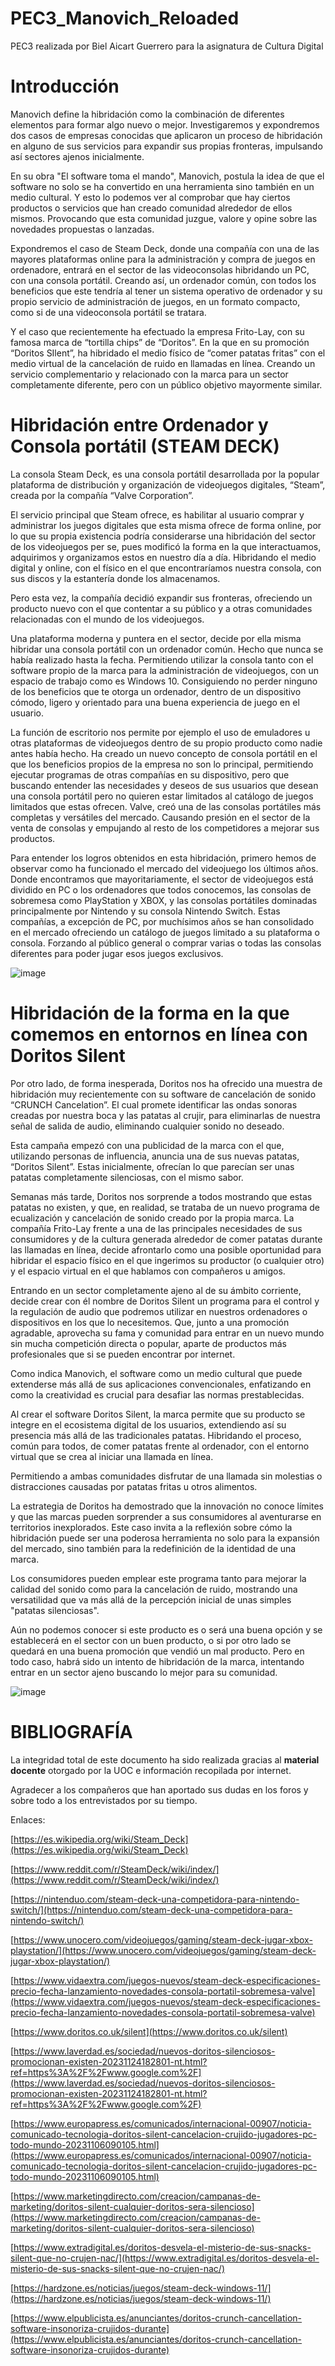 # PEC3_Manovich_Reloaded
PEC3 realizada por Biel Aicart Guerrero para la asignatura de Cultura Digital

# Introducción

Manovich define la hibridación como la combinación de diferentes elementos para formar algo nuevo o mejor. Investigaremos y expondremos dos casos de empresas conocidas que aplicaron un proceso de hibridación en alguno de sus servicios para expandir sus propias fronteras, impulsando así sectores ajenos inicialmente.

En su obra "El software toma el mando", Manovich, postula la idea de que el software no solo se ha convertido en una herramienta sino también en un medio cultural. Y esto lo podemos ver al comprobar que hay ciertos productos o servicios que han creado comunidad alrededor de ellos mismos. Provocando que esta comunidad juzgue, valore y opine sobre las novedades propuestas o lanzadas.

Expondremos el caso de Steam Deck, donde una compañía con una de las mayores plataformas online para la administración y compra de juegos en ordenadore, entrará en el sector de las videoconsolas hibridando un PC, con una consola portátil. Creando así, un ordenador común, con todos los beneficios que este tendría al tener un sistema operativo de ordenador y su propio servicio de administración de juegos, en un formato compacto, como si de una videoconsola portátil se tratara.

Y el caso que recientemente ha efectuado la empresa Frito-Lay, con su famosa marca de “tortilla chips” de “Doritos”. En la que en su promoción “Doritos SIlent”, ha hibridado el medio físico de “comer patatas fritas” con el medio virtual de la cancelación de ruido en llamadas en línea. Creando un servicio complementario y relacionado con la marca para un sector completamente diferente, pero con un público objetivo mayormente similar.


# Hibridación entre Ordenador y Consola portátil (STEAM DECK)

La consola Steam Deck, es una consola portátil desarrollada por la popular plataforma de distribución y organización de videojuegos digitales, “Steam”, creada por la compañía “Valve Corporation”.

El servicio principal que Steam ofrece, es habilitar al usuario comprar y administrar los juegos digitales que esta misma ofrece de forma online, por lo que su propia existencia podría considerarse una hibridación del sector de los videojuegos per se, pues modificó la forma en la que interactuamos, adquirimos y organizamos estos en nuestro día a día. Hibridando el medio digital y online, con el físico en el que encontraríamos nuestra consola, con sus discos y la estantería donde los almacenamos.

Pero esta vez, la compañía decidió expandir sus fronteras, ofreciendo un producto nuevo con el que contentar a su público y a otras comunidades relacionadas con el mundo de los videojuegos.

Una plataforma moderna y puntera en el sector, decide por ella misma hibridar una consola portátil con un ordenador común. Hecho que nunca se había realizado hasta la fecha. Permitiendo utilizar la consola tanto con el software propio de la marca para la administración de videojuegos, con un espacio de trabajo como es Windows 10. Consiguiendo no perder ninguno de los beneficios que te otorga un ordenador, dentro de un dispositivo cómodo, ligero y orientado para una buena experiencia de juego en el usuario.

La función de escritorio nos permite por ejemplo el uso de emuladores u otras plataformas de videojuegos dentro de su propio producto como nadie antes había hecho. Ha creado un nuevo concepto de consola portátil en el que los beneficios propios de la empresa no son lo principal, permitiendo ejecutar programas de otras compañías en su dispositivo, pero que buscando entender las necesidades y deseos de sus usuarios que desean una consola portátil pero no quieren estar limitados al catálogo de juegos limitados que estas ofrecen. Valve, creó una de las consolas portátiles más completas y versátiles del mercado. Causando presión en el sector de la venta de consolas y empujando al resto de los competidores a mejorar sus productos.

Para entender los logros obtenidos en esta hibridación, primero hemos de observar como ha funcionado el mercado del videojuego los últimos años. Donde encontramos que mayoritariamente, el sector de videojuegos está dividido en PC o los ordenadores que todos conocemos, las consolas de sobremesa como PlayStation y XBOX, y las consolas portátiles dominadas principalmente por Nintendo y su consola Nintendo Switch. Estas compañías, a excepción de PC, por muchísimos años se han consolidado en el mercado ofreciendo un catálogo de juegos limitado a su plataforma o consola. Forzando al público general o comprar varias o todas las consolas diferentes para poder jugar esos juegos exclusivos.

![image](https://github.com/BielAicartGuerrero/PEC3_Manovich_Reloaded/assets/153949400/9283f6f0-3412-46b9-a2fa-1fdadfdc87fd)


# Hibridación de la forma en la que comemos en entornos en línea con Doritos Silent

Por otro lado, de forma inesperada, Doritos nos ha ofrecido una muestra de hibridación muy recientemente con su software de cancelación de sonido “CRUNCH Cancelation”. El cual promete identificar las ondas sonoras creadas por nuestra boca y las patatas al crujir, para eliminarlas de nuestra señal de salida de audio, eliminando cualquier sonido no deseado.

Esta campaña empezó con una publicidad de la marca con el que, utilizando personas de influencia, anuncia una de sus nuevas patatas, “Doritos Silent”. Estas inicialmente, ofrecían lo que parecían ser unas patatas completamente silenciosas, con el mismo sabor.

Semanas más tarde, Doritos nos sorprende a todos mostrando que estas patatas no existen, y que, en realidad, se trataba de un nuevo programa de ecualización y cancelación de sonido creado por la propia marca. La compañía Frito-Lay frente a una de las principales necesidades de sus consumidores y de la cultura generada alrededor de comer patatas durante las llamadas en línea, decide afrontarlo como una posible oportunidad para hibridar el espacio físico en el que ingerimos su productor (o cualquier otro) y el espacio virtual en el que hablamos con compañeros u amigos.

Entrando en un sector completamente ajeno al de su ámbito corriente, decide crear con él nombre de Doritos Silent un programa para el control y la regulación de audio que podremos utilizar en nuestros ordenadores o dispositivos en los que lo necesitemos. Que, junto a una promoción agradable, aprovecha su fama y comunidad para entrar en un nuevo mundo sin mucha competición directa o popular, aparte de productos más profesionales que si se pueden encontrar por internet.

Como indica Manovich, el software como un medio cultural que puede extenderse más allá de sus aplicaciones convencionales, enfatizando en como la creatividad es crucial para desafiar las normas prestablecidas.

Al crear el software Doritos Silent, la marca permite que su producto se integre en el ecosistema digital de los usuarios, extendiendo así su presencia más allá de las tradicionales patatas. Hibridando el proceso, común para todos, de comer patatas frente al ordenador, con el entorno virtual que se crea al iniciar una llamada en línea.

Permitiendo a ambas comunidades disfrutar de una llamada sin molestias o distracciones causadas por patatas fritas u otros alimentos.

La estrategia de Doritos ha demostrado que la innovación no conoce límites y que las marcas pueden sorprender a sus consumidores al aventurarse en territorios inexplorados. Este caso invita a la reflexión sobre cómo la hibridación puede ser una poderosa herramienta no solo para la expansión del mercado, sino también para la redefinición de la identidad de una marca.

Los consumidores pueden emplear este programa tanto para mejorar la calidad del sonido como para la cancelación de ruido, mostrando una versatilidad que va más allá de la percepción inicial de unas simples "patatas silenciosas".

Aún no podemos conocer si este producto es o será una buena opción y se establecerá en el sector con un buen producto, o si por otro lado se quedará en una buena promoción que vendió un mal producto. Pero en todo caso, habrá sido un intento de hibridación de la marca, intentando entrar en un sector ajeno buscando lo mejor para su comunidad.

![image](https://github.com/BielAicartGuerrero/PEC3_Manovich_Reloaded/assets/153949400/e36f372f-992f-4831-9892-1afee1c5653a)


# BIBLIOGRAFÍA

La integridad total de este documento ha sido realizada gracias al **material docente** otorgado por la UOC e información recopilada por internet.

Agradecer a los compañeros que han aportado sus dudas en los foros y sobre todo a los entrevistados por su tiempo.

Enlaces:

[https://es.wikipedia.org/wiki/Steam_Deck](https://es.wikipedia.org/wiki/Steam_Deck)

[https://www.reddit.com/r/SteamDeck/wiki/index/](https://www.reddit.com/r/SteamDeck/wiki/index/)

[https://nintenduo.com/steam-deck-una-competidora-para-nintendo-switch/](https://nintenduo.com/steam-deck-una-competidora-para-nintendo-switch/)

[https://www.unocero.com/videojuegos/gaming/steam-deck-jugar-xbox-playstation/](https://www.unocero.com/videojuegos/gaming/steam-deck-jugar-xbox-playstation/)

[https://www.vidaextra.com/juegos-nuevos/steam-deck-especificaciones-precio-fecha-lanzamiento-novedades-consola-portatil-sobremesa-valve](https://www.vidaextra.com/juegos-nuevos/steam-deck-especificaciones-precio-fecha-lanzamiento-novedades-consola-portatil-sobremesa-valve)

[https://www.doritos.co.uk/silent](https://www.doritos.co.uk/silent)

[https://www.laverdad.es/sociedad/nuevos-doritos-silenciosos-promocionan-existen-20231124182801-nt.html?ref=https%3A%2F%2Fwww.google.com%2F](https://www.laverdad.es/sociedad/nuevos-doritos-silenciosos-promocionan-existen-20231124182801-nt.html?ref=https%3A%2F%2Fwww.google.com%2F)

[https://www.europapress.es/comunicados/internacional-00907/noticia-comunicado-tecnologia-doritos-silent-cancelacion-crujido-jugadores-pc-todo-mundo-20231106090105.html](https://www.europapress.es/comunicados/internacional-00907/noticia-comunicado-tecnologia-doritos-silent-cancelacion-crujido-jugadores-pc-todo-mundo-20231106090105.html)

[https://www.marketingdirecto.com/creacion/campanas-de-marketing/doritos-silent-cualquier-doritos-sera-silencioso](https://www.marketingdirecto.com/creacion/campanas-de-marketing/doritos-silent-cualquier-doritos-sera-silencioso)

[https://www.extradigital.es/doritos-desvela-el-misterio-de-sus-snacks-silent-que-no-crujen-nac/](https://www.extradigital.es/doritos-desvela-el-misterio-de-sus-snacks-silent-que-no-crujen-nac/)

[https://hardzone.es/noticias/juegos/steam-deck-windows-11/](https://hardzone.es/noticias/juegos/steam-deck-windows-11/)

[https://www.elpublicista.es/anunciantes/doritos-crunch-cancellation-software-insonoriza-crujidos-durante](https://www.elpublicista.es/anunciantes/doritos-crunch-cancellation-software-insonoriza-crujidos-durante)
